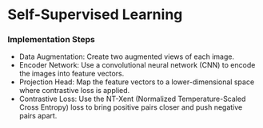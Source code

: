 # Self-Supervised Learning


### Implementation Steps

- Data Augmentation: Create two augmented views of each image.
- Encoder Network: Use a convolutional neural network (CNN) to encode the images into feature vectors.
- Projection Head: Map the feature vectors to a lower-dimensional space where contrastive loss is applied.
- Contrastive Loss: Use the NT-Xent (Normalized Temperature-Scaled Cross Entropy) loss to bring positive pairs closer and push negative pairs apart.
